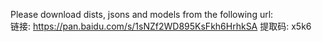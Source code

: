 Please download dists, jsons and models from the following url:   
链接: https://pan.baidu.com/s/1sNZf2WD895KsFkh6HrhkSA 提取码: x5k6
